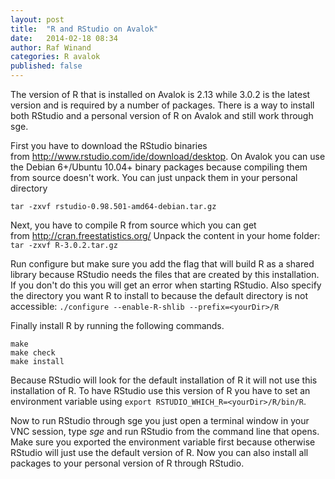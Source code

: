 ```yaml
---
layout: post
title:  "R and RStudio on Avalok"
date:   2014-02-18 08:34
author: Raf Winand
categories: R avalok
published: false
---
```

The version of R that is installed on Avalok is 2.13 while 3.0.2 is the latest version and is required by a number of packages. There is a way to install both RStudio and a personal version of R on Avalok and still work through sge.

First you have to download the RStudio binaries from http://www.rstudio.com/ide/download/desktop. On Avalok you can use the Debian 6+/Ubuntu 10.04+ binary packages because compiling them from source doesn't work. You can just unpack them in your personal directory

```
tar -zxvf rstudio-0.98.501-amd64-debian.tar.gz
```

Next, you have to compile R from source which you can get from http://cran.freestatistics.org/ Unpack the content in your home folder: `tar -zxvf R-3.0.2.tar.gz`

Run configure but make sure you add the flag that will build R as a shared library because RStudio needs the files that are created by this installation. If you don't do this you will get an error when starting RStudio. Also specify the directory you want R to install to because the default directory is not accessible: `./configure --enable-R-shlib --prefix=<yourDir>/R`

Finally install R by running the following commands.

```
make
make check
make install
```

Because RStudio will look for the default installation of R it will not use this installation of R. To have RStudio use this version of R you have to set an environment variable using `export RSTUDIO_WHICH_R=<yourDir>/R/bin/R`.

Now to run RStudio through sge you just open a terminal window in your VNC session, type *sge* and run RStudio from the command line that opens. Make sure you exported the environment variable first because otherwise RStudio will just use the default version of R. Now you can also install all packages to your personal version of R through RStudio.
